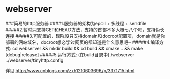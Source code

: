 webserver
=========
###简易的http服务器
####1.服务器的架构为epoll + 多线程 + sendfile
#####2.暂时只支持GET和HEAD方法，支持的首部不多大概七八个吧，支持伪长连接
#####3.可配置的，现阶段只支持domain和docroot配置项，domain就是你部署的网站域名，docroot想必学过网页的都知道是什么意思吧~
#####4.编译方式: cd webserver && mkdir build && cd build && cmake .. && make [debug|release] 
#####5.运行方式: (在build目录中)./webserver ../webserver/tinyhttp.config  

详见 http://www.cnblogs.com/zxh1210603696/p/3371715.html
